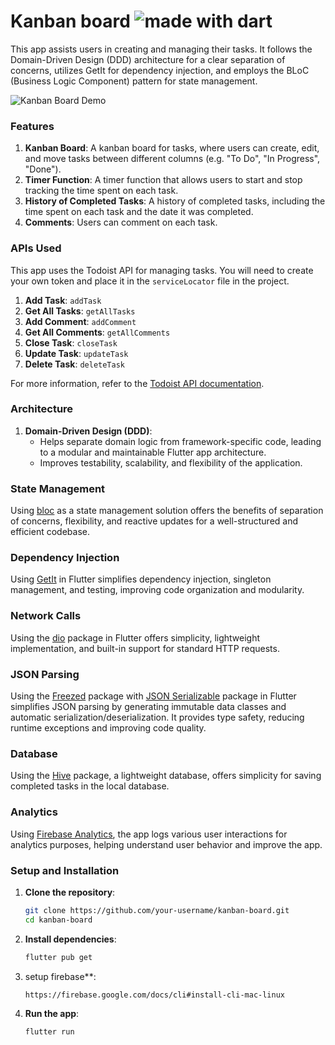 # Kanban board <img src="https://img.shields.io/badge/made%20with-dart-blue.svg" alt="made with dart">

This app assists users in creating and managing their tasks. It follows the Domain-Driven Design (DDD) architecture for a clear separation of concerns, utilizes GetIt for dependency injection, and employs the BLoC (Business Logic Component) pattern for state management.

![Kanban Board Demo](screenshots/video.gif)

### Features
1. **Kanban Board**: A kanban board for tasks, where users can create, edit, and move tasks between different columns (e.g. "To Do", "In Progress", "Done").
2. **Timer Function**: A timer function that allows users to start and stop tracking the time spent on each task.
3. **History of Completed Tasks**: A history of completed tasks, including the time spent on each task and the date it was completed.
4. **Comments**: Users can comment on each task.

### APIs Used
This app uses the Todoist API for managing tasks. You will need to create your own token and place it in the `serviceLocator` file in the project.

1. **Add Task**: `addTask`
2. **Get All Tasks**: `getAllTasks`
3. **Add Comment**: `addComment`
4. **Get All Comments**: `getAllComments`
5. **Close Task**: `closeTask`
6. **Update Task**: `updateTask`
7. **Delete Task**: `deleteTask`

For more information, refer to the [Todoist API documentation](https://developer.todoist.com/rest/v2/#overview).

### Architecture

1. **Domain-Driven Design (DDD)**:
   - Helps separate domain logic from framework-specific code, leading to a modular and maintainable Flutter app architecture.
   - Improves testability, scalability, and flexibility of the application.

### State Management

Using [bloc](https://pub.dev/packages/flutter_bloc) as a state management solution offers the benefits of separation of concerns, flexibility, and reactive updates for a well-structured and efficient codebase.

### Dependency Injection

Using [GetIt](https://pub.dev/packages/get_it) in Flutter simplifies dependency injection, singleton management, and testing, improving code organization and modularity.

### Network Calls

Using the [dio](https://pub.dev/packages/dio) package in Flutter offers simplicity, lightweight implementation, and built-in support for standard HTTP requests.

### JSON Parsing

Using the [Freezed](https://pub.dev/packages/freezed) package with [JSON Serializable](https://pub.dev/packages/json_serializable) package in Flutter simplifies JSON parsing by generating immutable data classes and automatic serialization/deserialization. It provides type safety, reducing runtime exceptions and improving code quality.

### Database

Using the [Hive](https://pub.dev/packages/hive) package, a lightweight database, offers simplicity for saving completed tasks in the local database.

### Analytics

Using [Firebase Analytics](https://pub.dev/packages/firebase_analytics), the app logs various user interactions for analytics purposes, helping understand user behavior and improve the app.

### Setup and Installation

1. **Clone the repository**:
   
   ```sh
   git clone https://github.com/your-username/kanban-board.git
   cd kanban-board
   
2. **Install dependencies**:
   
   ```sh
   flutter pub get
3. setup firebase**:
   
   ```sh
   https://firebase.google.com/docs/cli#install-cli-mac-linux  
   
5. **Run the app**:
   
   ```sh
   flutter run
